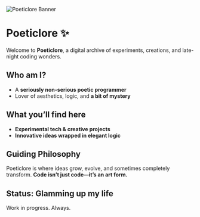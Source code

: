 ![Poeticlore Banner](https://github.com/poeticlore/poeticlore/blob/main/assets/banner.gif)

# **Poeticlore** ✨  

Welcome to **Poeticlore**, a digital archive of experiments, creations, and late-night coding wonders.  

## **Who am I?**  
- A **seriously non-serious poetic programmer**  
- Lover of aesthetics, logic, and **a bit of mystery**    

## **What you’ll find here**  
- **Experimental tech & creative projects**  
- **Innovative ideas wrapped in elegant logic**    

## **Guiding Philosophy**  
Poeticlore is where ideas grow, evolve, and sometimes completely transform. **Code isn’t just code—it’s an art form.**  

## **Status: Glamming up my life** 
Work in progress. Always.  
